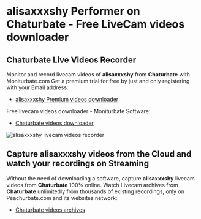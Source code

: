 # alisaxxxshy Performer on Chaturbate - Free LiveCam videos downloader

## Chaturbate Live Videos Recorder

Monitor and record livecam videos of **alisaxxxshy** from **Chaturbate** with Moniturbate.com
Get a premium trial for free by just and only registering with your Email address:
* [alisaxxxshy Premium videos downloader](https://moniturbate.com/request-demo-licence-key.html)

Free livecam videos downloader - Moniturbate Software:
* [Chaturbate videos downloader](https://moniturbate.com/moniturbate-download-software.html)

![alisaxxxshy livecam videos recorder](https://peachurnet.com/templates/moniturbate-software.png)


## Capture alisaxxxshy videos from the Cloud and watch your recordings on Streaming

Without the need of downloading a software, capture **alisaxxxshy** livecam videos from **Chaturbate** 100% online.
Watch Livecam archives from **Chaturbate** unlimitedly from thousands of existing recordings, only on Peachurbate.com and its websites network:
* [Chaturbate videos archives](https://peachurnet.com/)